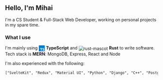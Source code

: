 ## Hello, I'm Mihai

I'm a CS Student & Full-Stack Web Developer, working on personal projects in my spare time.

### What I use
I'm mainly using <img align="center" src="https://raw.githubusercontent.com/devicons/devicon/master/icons/typescript/typescript-original.svg" alt="typescript" width="20" height="20"/> **TypeScript**
 and <img align="center" src="https://rustacean.net/assets/rustacean-flat-noshadow.svg" alt="rust-mascot" with="20" height="20" /> **Rust** to write software. <br>
Tech stack is **MERN**: MongoDB, Express, React and Node<br>

I'm also experienced with the following:

```xml
["SvelteKit", "Redux", "Material UI", "Python", "Django", "C++", "PostgreSQL", "Jest"]
```


